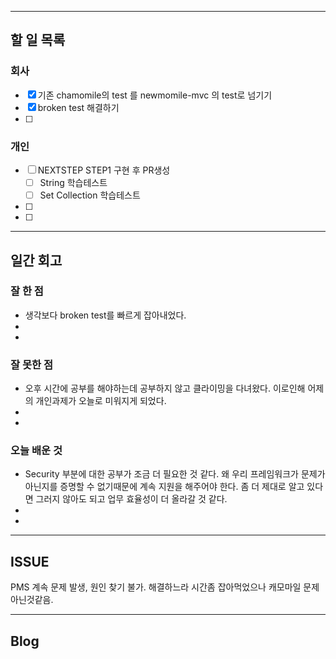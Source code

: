 ----------------------
## 할 일 목록

### 회사
- [x] 기존 chamomile의 test 를 newmomile-mvc 의 test로 넘기기
- [x] broken test 해결하기
- [ ] 

### 개인
- [ ] NEXTSTEP STEP1 구현 후 PR생성
	- [ ] String 학습테스트
	- [ ] Set Collection 학습테스트
- [ ] 
- [ ] 
----------------------------------------------
## 일간 회고

### 잘 한 점
- 생각보다 broken test를 빠르게 잡아내었다.
- 
- 

### 잘 못한 점
- 오후 시간에 공부를 해야하는데 공부하지 않고 클라이밍을 다녀왔다. 이로인해 어제의 개인과제가 오늘로 미워지게 되었다.
- 
- 

### 오늘 배운 것
- Security 부분에 대한 공부가 조금 더 필요한 것 같다. 왜 우리 프레임워크가 문제가 아닌지를 증명할 수 없기때문에 계속 지원을 해주어야 한다. 좀 더 제대로 알고 있다면 그러지 않아도 되고 업무 효율성이 더 올라갈 것 같다.
- 
- 


----------------------------------
## ISSUE
PMS 계속 문제 발생, 원인 찾기 불가. 해결하느라 시간좀 잡아먹었으나 캐모마일 문제 아닌것같음.




----------------------------------
## Blog
